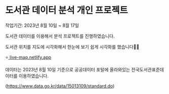 # 도서관 데이터 분석 개인 프로젝트
작업기간: 2023년 8월 10일 ~ 8월 17일

도서관 데이터를 이용해서 분석 프로젝트를 진행하였습니다.





도서관 위치를 지도에 시각화해서 한눈에 보기 쉽게 시각화를 했습니다🙆‍♂️

⭐[ live-map.netlify.app](https://live-map.netlify.app/)

데이터는 2023년 8월 10일 기준으로 공공데이터 포털에 올라와있는 전국도서관표준데이터를 이용하였습니다.

(https://www.data.go.kr/data/15013109/standard.do)
